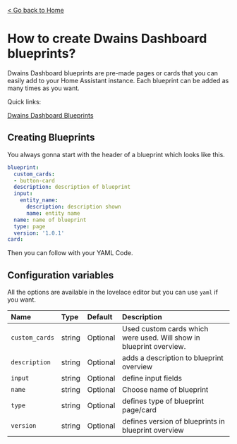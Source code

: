 [< Go back to Home](../index.md)

# How to create Dwains Dashboard blueprints?


Dwains Dashboard blueprints are pre-made pages or cards that you can easily add to your Home Assistant instance. Each blueprint can be added as many times as you want.

Quick links:

[Dwains Dashboard Blueprints](https://github.com/dwainscheeren/dwains-dashboard-blueprints)

## Creating Blueprints

You always gonna start with the header of a blueprint which looks like this.

````yaml
blueprint:
  custom_cards:
  - button-card
  description: description of blueprint
  input:
    entity_name:
      description: description shown
      name: entity name
  name: name of blueprint
  type: page
  version: '1.0.1'
card:  
````

Then you can follow with your YAML Code. 

## Configuration variables

All the options are available in the lovelace editor but you can use `yaml` if you want.

| Name                | Type    | Default                        | Description                                                               |
| :------------------ | :------ | :----------------------------- | :------------------------------------------------------------------------ |
| `custom_cards`      | string  | Optional                       | Used custom cards which were used. Will show in blueprint overview.       |
| `description`       | string  | Optional                       | adds a description to blueprint overview                                  |
| `input`             | string  | Optional                       | define input fields                                                       |
| `name`              | string  | Optional                       | Choose name of blueprint                                                  |
| `type`              | string  | Optional                       | defines type of blueprint page/card                                       |
| `version`           | string  | Optional                       | defines version of blueprints in blueprint overview                       |

